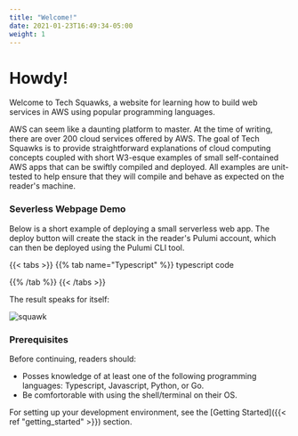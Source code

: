 ```yaml
---
title: "Welcome!"
date: 2021-01-23T16:49:34-05:00
weight: 1
---
```


# Howdy!

Welcome to Tech Squawks, a website for learning how to build web services in AWS using popular programming languages.

AWS can seem like a daunting platform to master. At the time of writing, there are over 200 cloud services offered by AWS. 
The goal of Tech Squawks is to provide straightforward explanations of cloud computing concepts coupled with short W3-esque examples of 
small self-contained AWS apps that can be swiftly compiled and deployed. All examples are unit-tested to help ensure that they 
will compile and behave as expected on the reader's machine.

### Severless Webpage Demo

Below is a short example of deploying a small serverless web app. The deploy button will create the stack in the reader's Pulumi account, which can then be deployed using the Pulumi CLI tool.

{{< tabs >}}
{{% tab name="Typescript" %}}
typescript code

{{% /tab %}}
{{< /tabs >}}

The result speaks for itself:

![squawk](https://cultofthepartyparrot.com/parrots/hd/revolutionparrot.gif)

### Prerequisites

Before continuing, readers should:

- Posses knowledge of at least one of the following programming languages: Typescript, Javascript, Python, or Go.
- Be comfortorable with using the shell/terminal on their OS.

For setting up your development environment, see the  [Getting Started]({{< ref "getting_started" >}}) section.